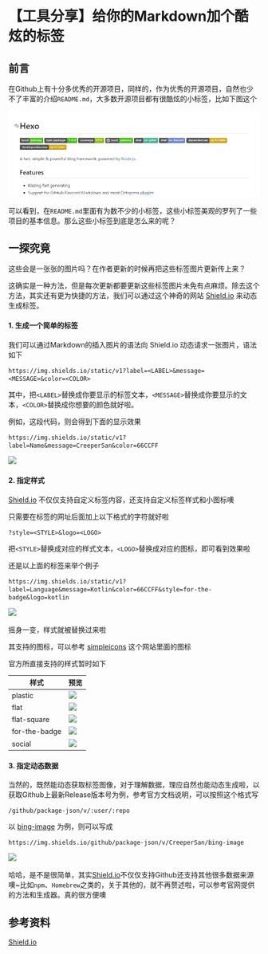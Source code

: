 # 【工具分享】给你的Markdown加个酷炫的标签

## 前言

在Github上有十分多优秀的开源项目，同样的，作为优秀的开源项目，自然也少不了丰富的介绍`README.md`，大多数开源项目都有很酷炫的小标签，比如下图这个

![](img/02.png)

可以看到，在`README.md`里面有为数不少的小标签，这些小标签美观的罗列了一些项目的基本信息。那么这些小标签到底是怎么来的呢？

## 一探究竟

这些会是一张张的图片吗？在作者更新的时候再把这些标签图片更新传上来？

这确实是一种方法，但是每次更新都要更新这些标签图片未免有点麻烦。除去这个方法，其实还有更为快捷的方法，我们可以通过这个神奇的网站 [Shield.io](https://shields.io/) 来动态生成标签。

#### 1. 生成一个简单的标签

我们可以通过Markdown的插入图片的语法向 Shield.io 动态请求一张图片，语法如下

```
https://img.shields.io/static/v1?label=<LABEL>&message=<MESSAGE>&color=<COLOR>
```

其中，把`<LABEL>`替换成你要显示的标签文本，`<MESSAGE>`替换成你要显示的文本，`<COLOR>`替换成你想要的颜色就好啦。

例如，这段代码，则会得到下面的显示效果

```
https://img.shields.io/static/v1?label=Name&message=CreeperSan&color=66CCFF
```

![](https://img.shields.io/static/v1?label=Name&message=CreeperSan&color=66ccff)

#### 2.  指定样式

[Shield.io](https://shields.io/) 不仅仅支持自定义标签内容，还支持自定义标签样式和小图标噢

只需要在标签的网址后面加上以下格式的字符就好啦

```
?style=<STYLE>&logo=<LOGO>
```

把`<STYLE>`替换成对应的样式文本，`<LOGO>`替换成对应的图标，即可看到效果啦

还是以上面的标签来举个例子

```
https://img.shields.io/static/v1?label=Language&message=Kotlin&color=66CCFF&style=for-the-badge&logo=kotlin
```

![](https://img.shields.io/static/v1?label=Language&message=Kotlin&color=66CCFF&style=for-the-badge&logo=kotlin)

摇身一变，样式就被替换过来啦

其支持的图标，可以参考 [simpleicons](https://simpleicons.org/) 这个网站里面的图标

官方所直接支持的样式暂时如下

| 样式          | 预览                                                         |
| ------------- | ------------------------------------------------------------ |
| plastic       | ![](https://img.shields.io/static/v1?label=style&message=plastic&color=66CCFF&style=plastic) |
| flat          | ![](https://img.shields.io/static/v1?label=style&message=flat&color=66CCFF&style=flat) |
| flat-square   | ![](https://img.shields.io/static/v1?label=style&message=flat-square&color=66CCFF&style=flat-square) |
| for-the-badge | ![](https://img.shields.io/static/v1?label=style&message=for-the-badge&color=66CCFF&style=for-the-badge) |
| social        | ![](https://img.shields.io/static/v1?label=style&message=social&color=66CCFF&style=social) |

#### 3. 指定动态数据

当然的，既然能动态获取标签图像，对于理解数据，理应自然也能动态生成啦，以获取Github上最新Release版本号为例，参考官方文档说明，可以按照这个格式写

```
/github/package-json/v/:user/:repo
```

以 [bing-image](https://github.com/CreeperSan/bing-image) 为例，则可以写成

```
https://img.shields.io/github/package-json/v/CreeperSan/bing-image
```

![](https://img.shields.io/github/package-json/v/CreeperSan/bing-image)

哈哈，是不是很简单，其实[Shield.io](https://shields.io/)不仅仅支持Github还支持其他很多数据来源噢~比如`npm`、`Homebrew`之类的，关于其他的，就不再赘述啦，可以参考官网提供的方法和生成器。真的很方便噢

## 参考资料

[Shield.io](https://shields.io/)
